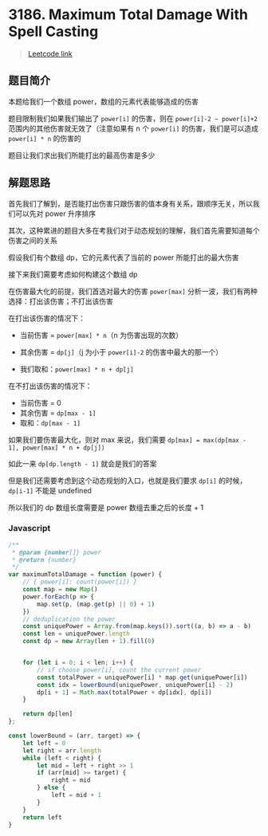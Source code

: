 # 3186. Maximum Total Damage With Spell Casting

> [Leetcode link](https://leetcode.com/problems/maximum-total-damage-with-spell-casting)

## 题目简介

本题给我们一个数组 power，数组的元素代表能够造成的伤害

题目限制我们如果我们输出了 `power[i]` 的伤害，则在 `power[i]-2 ~ power[i]+2` 范围内的其他伤害就无效了（注意如果有 n 个 `power[i]` 的伤害，我们是可以造成 `power[i] * n` 的伤害的

题目让我们求出我们所能打出的最高伤害是多少

## 解题思路

首先我们了解到，是否能打出伤害只跟伤害的值本身有关系，跟顺序无关，所以我们可以先对 power 升序排序

其次，这种累进的题目大多在考我们对于动态规划的理解，我们首先需要知道每个伤害之间的关系

假设我们有个数组 dp，它的元素代表了当前的 power 所能打出的最大伤害

接下来我们需要考虑如何构建这个数组 dp

在伤害最大化的前提，我们首选对最大的伤害 `power[max]` 分析一波，我们有两种选择：打出该伤害；不打出该伤害

在打出该伤害的情况下：

- 当前伤害 = `power[max] * n`（n 为伤害出现的次数）

- 其余伤害 = `dp[j]`（j 为小于 `power[i]-2` 的伤害中最大的那一个）
- 我们取和：`power[max] * n + dp[j]`

在不打出该伤害的情况下：

- 当前伤害 = 0
- 其余伤害 =  `dp[max - 1]`
- 取和：`dp[max - 1]`

如果我们要伤害最大化，则对 max 来说，我们需要 `dp[max] = max(dp[max - 1], power[max] * n + dp[j])`

如此一来 `dp[dp.length - 1]` 就会是我们的答案

但是我们还需要考虑到这个动态规划的入口，也就是我们要求 `dp[i]` 的时候，`dp[i-1]` 不能是 undefined

所以我们的 dp 数组长度需要是 power 数组去重之后的长度 + 1

### Javascript

```javascript
/**
 * @param {number[]} power
 * @return {number}
 */
var maximumTotalDamage = function (power) {
  	// { power[i]: count(power[i]) }
    const map = new Map()
    power.forEach(p => {
        map.set(p, (map.get(p) || 0) + 1)
    })
  	// deduplication the power
    const uniquePower = Array.from(map.keys()).sort((a, b) => a - b)
    const len = uniquePower.length
    const dp = new Array(len + 1).fill(0)


    for (let i = 0; i < len; i++) {
      	// if choose power[i], count the current power
        const totalPower = uniquePower[i] * map.get(uniquePower[i])
        const idx = lowerBound(uniquePower, uniquePower[i] - 2)
        dp[i + 1] = Math.max(totalPower + dp[idx], dp[i])
    }

    return dp[len]
};

const lowerBound = (arr, target) => {
    let left = 0
    let right = arr.length
    while (left < right) {
        let mid = left + right >> 1
        if (arr[mid] >= target) {
            right = mid
        } else {
            left = mid + 1
        }
    }
    return left
}
```